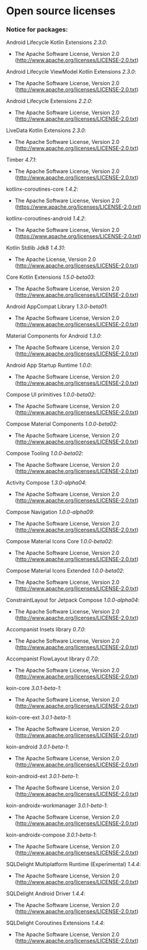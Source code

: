 # Open source licenses
### Notice for packages:
Android Lifecycle Kotlin Extensions _2.3.0_:
* The Apache Software License, Version 2.0 (http://www.apache.org/licenses/LICENSE-2.0.txt)

Android Lifecycle ViewModel Kotlin Extensions _2.3.0_:
* The Apache Software License, Version 2.0 (http://www.apache.org/licenses/LICENSE-2.0.txt)

Android Lifecycle Extensions _2.2.0_:
* The Apache Software License, Version 2.0 (http://www.apache.org/licenses/LICENSE-2.0.txt)

LiveData Kotlin Extensions _2.3.0_:
* The Apache Software License, Version 2.0 (http://www.apache.org/licenses/LICENSE-2.0.txt)

Timber _4.7.1_:
* The Apache Software License, Version 2.0 (http://www.apache.org/licenses/LICENSE-2.0.txt)

kotlinx-coroutines-core _1.4.2_:
* The Apache Software License, Version 2.0 (https://www.apache.org/licenses/LICENSE-2.0.txt)

kotlinx-coroutines-android _1.4.2_:
* The Apache Software License, Version 2.0 (https://www.apache.org/licenses/LICENSE-2.0.txt)

Kotlin Stdlib Jdk8 _1.4.31_:
* The Apache License, Version 2.0 (http://www.apache.org/licenses/LICENSE-2.0.txt)

Core Kotlin Extensions _1.5.0-beta03_:
* The Apache Software License, Version 2.0 (http://www.apache.org/licenses/LICENSE-2.0.txt)

Android AppCompat Library _1.3.0-beta01_:
* The Apache Software License, Version 2.0 (http://www.apache.org/licenses/LICENSE-2.0.txt)

Material Components for Android _1.3.0_:
* The Apache Software License, Version 2.0 (http://www.apache.org/licenses/LICENSE-2.0.txt)

Android App Startup Runtime _1.0.0_:
* The Apache Software License, Version 2.0 (http://www.apache.org/licenses/LICENSE-2.0.txt)

Compose UI primitives _1.0.0-beta02_:
* The Apache Software License, Version 2.0 (http://www.apache.org/licenses/LICENSE-2.0.txt)

Compose Material Components _1.0.0-beta02_:
* The Apache Software License, Version 2.0 (http://www.apache.org/licenses/LICENSE-2.0.txt)

Compose Tooling _1.0.0-beta02_:
* The Apache Software License, Version 2.0 (http://www.apache.org/licenses/LICENSE-2.0.txt)

Activity Compose _1.3.0-alpha04_:
* The Apache Software License, Version 2.0 (http://www.apache.org/licenses/LICENSE-2.0.txt)

Compose Navigation _1.0.0-alpha09_:
* The Apache Software License, Version 2.0 (http://www.apache.org/licenses/LICENSE-2.0.txt)

Compose Material Icons Core _1.0.0-beta02_:
* The Apache Software License, Version 2.0 (http://www.apache.org/licenses/LICENSE-2.0.txt)

Compose Material Icons Extended _1.0.0-beta02_:
* The Apache Software License, Version 2.0 (http://www.apache.org/licenses/LICENSE-2.0.txt)

ConstraintLayout for Jetpack Compose _1.0.0-alpha04_:
* The Apache Software License, Version 2.0 (http://www.apache.org/licenses/LICENSE-2.0.txt)

Accompanist Insets library _0.7.0_:
* The Apache Software License, Version 2.0 (http://www.apache.org/licenses/LICENSE-2.0.txt)

Accompanist FlowLayout library _0.7.0_:
* The Apache Software License, Version 2.0 (http://www.apache.org/licenses/LICENSE-2.0.txt)

koin-core _3.0.1-beta-1_:
* The Apache Software License, Version 2.0 (http://www.apache.org/licenses/LICENSE-2.0.txt)

koin-core-ext _3.0.1-beta-1_:
* The Apache Software License, Version 2.0 (http://www.apache.org/licenses/LICENSE-2.0.txt)

koin-android _3.0.1-beta-1_:
* The Apache Software License, Version 2.0 (http://www.apache.org/licenses/LICENSE-2.0.txt)

koin-android-ext _3.0.1-beta-1_:
* The Apache Software License, Version 2.0 (http://www.apache.org/licenses/LICENSE-2.0.txt)

koin-androidx-workmanager _3.0.1-beta-1_:
* The Apache Software License, Version 2.0 (http://www.apache.org/licenses/LICENSE-2.0.txt)

koin-androidx-compose _3.0.1-beta-1_:
* The Apache Software License, Version 2.0 (http://www.apache.org/licenses/LICENSE-2.0.txt)

SQLDelight Multiplatform Runtime (Experimental) _1.4.4_:
* The Apache Software License, Version 2.0 (http://www.apache.org/licenses/LICENSE-2.0.txt)

SQLDelight Android Driver _1.4.4_:
* The Apache Software License, Version 2.0 (http://www.apache.org/licenses/LICENSE-2.0.txt)

SQLDelight Coroutines Extensions _1.4.4_:
* The Apache Software License, Version 2.0 (http://www.apache.org/licenses/LICENSE-2.0.txt)

